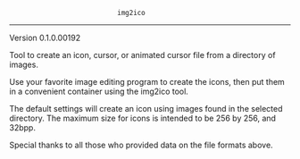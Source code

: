                                img2ico
____________________________________________________________________
Version 0.1.0.00192

Tool to create an icon, cursor, or animated cursor file from a directory of images.

Use your favorite image editing program to create the icons, then put them in a convenient
container using the img2ico tool.

The default settings will create an icon using images found in the selected directory.
The maximum size for icons is intended to be 256 by 256, and 32bpp.


Special thanks to all those who provided data on the file formats above.